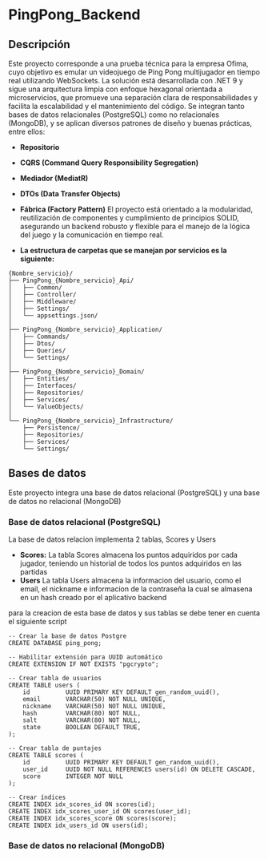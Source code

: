# PingPong_Backend

## Descripción

Este proyecto corresponde a una prueba técnica para la empresa Ofima, cuyo objetivo es emular un videojuego de Ping Pong multijugador en tiempo real utilizando WebSockets.
La solución está desarrollada con .NET 9 y sigue una arquitectura limpia con enfoque hexagonal orientada a microservicios, que promueve una separación clara de responsabilidades y facilita la escalabilidad y el mantenimiento del código.
Se integran tanto bases de datos relacionales (PostgreSQL) como no relacionales (MongoDB), y se aplican diversos patrones de diseño y buenas prácticas, entre ellos:
- **Repositorio**
- **CQRS (Command Query Responsibility Segregation)**
- **Mediador (MediatR)**
- **DTOs (Data Transfer Objects)**
- **Fábrica (Factory Pattern)**
El proyecto está orientado a la modularidad, reutilización de componentes y cumplimiento de principios SOLID, asegurando un backend robusto y flexible para el manejo de la lógica del juego y la comunicación en tiempo real.

- **La estructura de carpetas que se manejan por servicios es la siguiente:**
```
{Nombre_servicio}/
├── PingPong_{Nombre_servicio}_Api/
│   ├── Common/
│   ├── Controller/
│   ├── Middleware/
│   ├── Settings/
│   └── appsettings.json/
│
├── PingPong_{Nombre_servicio}_Application/
│   ├── Commands/
│   ├── Dtos/
│   ├── Queries/
│   └── Settings/
│
├── PingPong_{Nombre_servicio}_Domain/
│   ├── Entities/
│   ├── Interfaces/
│   ├── Repositories/
│   ├── Services/
│   └── ValueObjects/
│
└── PingPong_{Nombre_servicio}_Infrastructure/
    ├── Persistence/
    ├── Repositories/
    ├── Services/
    └── Settings/
```

## Bases de datos

Este proyecto integra una base de datos relacional (PostgreSQL) y una base de datos no relacional (MongoDB)

### Base de datos relacional (PostgreSQL)

La base de datos relacion implementa 2 tablas, Scores y Users

- **Scores:** La tabla Scores almacena los puntos adquiridos por cada jugador, teniendo un historial de todos los puntos adquiridos en las partidas
- **Users** La tabla Users almacena la informacion del usuario, como el email, el nickname e informacion de la contraseña la cual se almasena en un hash creado por el aplicativo backend

para la creacion de esta base de datos y sus tablas se debe tener en cuenta el siguiente script
```
-- Crear la base de datos Postgre
CREATE DATABASE ping_pong;

-- Habilitar extensión para UUID automático
CREATE EXTENSION IF NOT EXISTS "pgcrypto";

-- Crear tabla de usuarios
CREATE TABLE users (
    id 			UUID PRIMARY KEY DEFAULT gen_random_uuid(),
    email 		VARCHAR(50) NOT NULL UNIQUE,
	nickname	VARCHAR(50) NOT NULL UNIQUE,
    hash 		VARCHAR(80) NOT NULL,
	salt 		VARCHAR(80) NOT NULL,
	state		BOOLEAN DEFAULT TRUE,
);

-- Crear tabla de puntajes
CREATE TABLE scores (
    id 			UUID PRIMARY KEY DEFAULT gen_random_uuid(),
    user_id		UUID NOT NULL REFERENCES users(id) ON DELETE CASCADE,
    score 		INTEGER NOT NULL
);

-- Crear índices
CREATE INDEX idx_scores_id ON scores(id);
CREATE INDEX idx_scores_user_id ON scores(user_id);
CREATE INDEX idx_scores_score ON scores(score);
CREATE INDEX idx_users_id ON users(id);
```

### Base de datos no relacional (MongoDB)